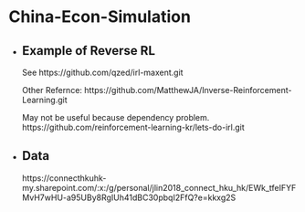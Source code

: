 # China-Econ-Simulation
<ul>
  <li> <h2> Example of Reverse RL </h2> </li>
  <p> See https://github.com/qzed/irl-maxent.git </p>
  <p> Other Refernce: https://github.com/MatthewJA/Inverse-Reinforcement-Learning.git </p>
  <p> May not be useful because dependency problem. https://github.com/reinforcement-learning-kr/lets-do-irl.git </p>
  <li> <h2> Data </h2> </li>
  <p> https://connecthkuhk-my.sharepoint.com/:x:/g/personal/jlin2018_connect_hku_hk/EWk_tfeIFYFMvH7wHU-a95UBy8RgIUh41dBC30pbqI2FfQ?e=kkxg2S </p>
</ul>
